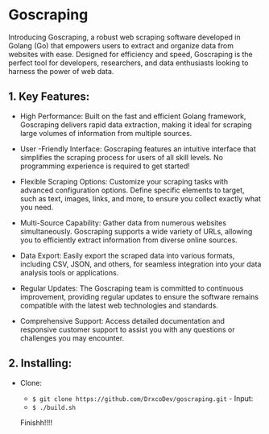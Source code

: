 # Goscraping

Introducing Goscraping, a robust web scraping software developed in Golang (Go) that empowers users to extract and organize data from websites with ease. Designed for efficiency and speed, Goscraping is the perfect tool for developers, researchers, and data enthusiasts looking to harness the power of web data.

## 1. Key Features:

   - High Performance: Built on the fast and efficient Golang framework, Goscraping delivers rapid data extraction, making it ideal for scraping large volumes of information from multiple sources.

   - User -Friendly Interface: Goscraping features an intuitive interface that simplifies the scraping process for users of all skill levels. No programming experience is required to get started!

   - Flexible Scraping Options: Customize your scraping tasks with advanced configuration options. Define specific elements to target, such as text, images, links, and more, to ensure you collect exactly what you need.

   - Multi-Source Capability: Gather data from numerous websites simultaneously. Goscraping supports a wide variety of URLs, allowing you to efficiently extract information from diverse online sources.

   - Data Export: Easily export the scraped data into various formats, including CSV, JSON, and others, for seamless integration into your data analysis tools or applications.

   - Regular Updates: The Goscraping team is committed to continuous improvement, providing regular updates to ensure the software remains compatible with the latest web technologies and standards.

   - Comprehensive Support: Access detailed documentation and responsive customer support to assist you with any questions or challenges you may encounter.

## 2. Installing:

   - Clone:
      -  `$ git clone https://github.com/DrxcoDev/goscraping.git`
    - Input:
      - `$ ./build.sh`
    
     Finishh!!!!

